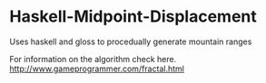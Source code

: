 # Haskell-Midpoint-Displacement
Uses haskell and gloss to procedually generate mountain ranges

For information on the algorithm check here.
http://www.gameprogrammer.com/fractal.html

